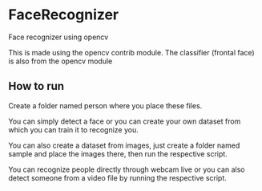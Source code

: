 # FaceRecognizer
Face recognizer using opencv

This is made using the opencv contrib module.
The classifier (frontal face) is also from the opencv module

## How to run
Create a folder named person where you place these files.

You can simply detect a face or you can create your own dataset from which you can train it to recognize you.

You can also create a dataset from images, just create a folder named sample and place the images there, then run the respective script.

You can recognize people directly through webcam live or you can also detect someone from a video file by running the respective script.
